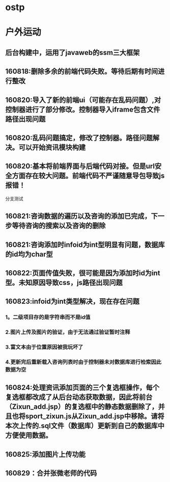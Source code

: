 # ostp
# 户外运动
## 后台构建中，运用了javaweb的ssm三大框架
## 160818:删除多余的前端代码失败。等待后期有时间进行整改
## 160820:导入了新的前端ui（可能存在乱码问题）,对控制器进行了部分修改。控制器导入iframe包含文件路径出现问题
## 160820:乱码问题搞定，修改了控制器。路径问题解决。可以开始资讯模块构建
## 160820:基本将前端界面与后端代码对接。但是url安全方面存在较大问题。前端代码不严谨随意导包导致js报错！
分支测试
## 160821:咨询数据的遍历以及咨询的添加已完成，下一步等待咨询的搜索以及咨询的删除
## 160821:咨询添加时infoid为int型明显有问题，数据库的id均为char型
## 160822:页面传值失败，很可能是因为添加时id为int型。未知原因导致css，js路径出现问题
## 160823:infoid为int类型解决，现在存在问题
### 1。二级项目存的是字符串而不是id值
### 2.图片上传及图片的验证，由于无法通过验证暂时注释
### 3.富文本由于位置原因被我玩坏了
### 4.更新完后重新载入咨询列表时由于控制器未对数据库进行检索因此数据为空
## 160824:处理资讯添加页面的三个复选框操作，每个复选框都改成了从后台动态获取数据，因此将前台（Zixun_add.jsp）的复选框中的静态数据删除了，并且也将sport_zixun.js从Zixun_add.jsp中移除。请将本次上传的.sql文件（数据库）更新到自己的数据库中方便使用数据。
## 160825:添加图片上传功能
## 160829：合并张微老师的代码
